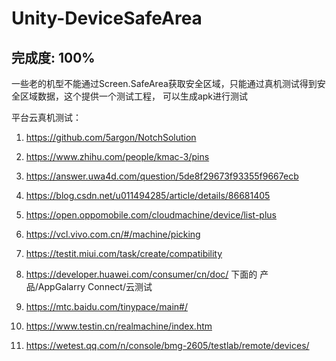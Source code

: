 # Unity-DeviceSafeArea
## 完成度: 100%

一些老的机型不能通过Screen.SafeArea获取安全区域，只能通过真机测试得到安全区域数据，这个提供一个测试工程， 可以生成apk进行测试      

平台云真机测试：

1. https://github.com/5argon/NotchSolution
2. https://www.zhihu.com/people/kmac-3/pins   
3. https://answer.uwa4d.com/question/5de8f29673f93355f9667ecb   
4. https://blog.csdn.net/u011494285/article/details/86681405   
                                                                                    
5. https://open.oppomobile.com/cloudmachine/device/list-plus   
6. https://vcl.vivo.com.cn/#/machine/picking    
7. https://testit.miui.com/task/create/compatibility     
8. https://developer.huawei.com/consumer/cn/doc/   下面的 产品/AppGalarry Connect/云测试   
                                                                                               
9. https://mtc.baidu.com/tinypace/main#/   
10. https://www.testin.cn/realmachine/index.htm   
11. https://wetest.qq.com/n/console/bmg-2605/testlab/remote/devices/      
